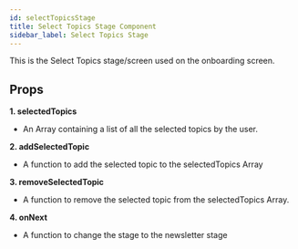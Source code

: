 ```yaml
---
id: selectTopicsStage
title: Select Topics Stage Component
sidebar_label: Select Topics Stage
---
```


This is the Select Topics stage/screen used on the onboarding screen.

## Props

**1. selectedTopics**

- An Array containing a list of all the selected topics by the user.

**2. addSelectedTopic**

- A function to add the selected topic to the selectedTopics Array

**3. removeSelectedTopic**

- A function to remove the selected topic from the selectedTopics Array.

**4. onNext**

- A function to change the stage to the newsletter stage
